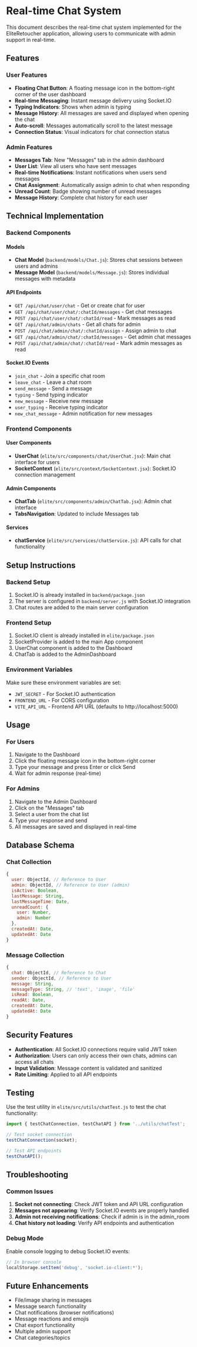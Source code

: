 # Real-time Chat System

This document describes the real-time chat system implemented for the EliteRetoucher application, allowing users to communicate with admin support in real-time.

## Features

### User Features
- **Floating Chat Button**: A floating message icon in the bottom-right corner of the user dashboard
- **Real-time Messaging**: Instant message delivery using Socket.IO
- **Typing Indicators**: Shows when admin is typing
- **Message History**: All messages are saved and displayed when opening the chat
- **Auto-scroll**: Messages automatically scroll to the latest message
- **Connection Status**: Visual indicators for chat connection status

### Admin Features
- **Messages Tab**: New "Messages" tab in the admin dashboard
- **User List**: View all users who have sent messages
- **Real-time Notifications**: Instant notifications when users send messages
- **Chat Assignment**: Automatically assign admin to chat when responding
- **Unread Count**: Badge showing number of unread messages
- **Message History**: Complete chat history for each user

## Technical Implementation

### Backend Components

#### Models
- **Chat Model** (`backend/models/Chat.js`): Stores chat sessions between users and admins
- **Message Model** (`backend/models/Message.js`): Stores individual messages with metadata

#### API Endpoints
- `GET /api/chat/user/chat` - Get or create chat for user
- `GET /api/chat/user/chat/:chatId/messages` - Get chat messages
- `POST /api/chat/user/chat/:chatId/read` - Mark messages as read
- `GET /api/chat/admin/chats` - Get all chats for admin
- `POST /api/chat/admin/chat/:chatId/assign` - Assign admin to chat
- `GET /api/chat/admin/chat/:chatId/messages` - Get admin chat messages
- `POST /api/chat/admin/chat/:chatId/read` - Mark admin messages as read

#### Socket.IO Events
- `join_chat` - Join a specific chat room
- `leave_chat` - Leave a chat room
- `send_message` - Send a message
- `typing` - Send typing indicator
- `new_message` - Receive new message
- `user_typing` - Receive typing indicator
- `new_chat_message` - Admin notification for new messages

### Frontend Components

#### User Components
- **UserChat** (`elite/src/components/chat/UserChat.jsx`): Main chat interface for users
- **SocketContext** (`elite/src/context/SocketContext.jsx`): Socket.IO connection management

#### Admin Components
- **ChatTab** (`elite/src/components/admin/ChatTab.jsx`): Admin chat interface
- **TabsNavigation**: Updated to include Messages tab

#### Services
- **chatService** (`elite/src/services/chatService.js`): API calls for chat functionality

## Setup Instructions

### Backend Setup
1. Socket.IO is already installed in `backend/package.json`
2. The server is configured in `backend/server.js` with Socket.IO integration
3. Chat routes are added to the main server configuration

### Frontend Setup
1. Socket.IO client is already installed in `elite/package.json`
2. SocketProvider is added to the main App component
3. UserChat component is added to the Dashboard
4. ChatTab is added to the AdminDashboard

### Environment Variables
Make sure these environment variables are set:
- `JWT_SECRET` - For Socket.IO authentication
- `FRONTEND_URL` - For CORS configuration
- `VITE_API_URL` - Frontend API URL (defaults to http://localhost:5000)

## Usage

### For Users
1. Navigate to the Dashboard
2. Click the floating message icon in the bottom-right corner
3. Type your message and press Enter or click Send
4. Wait for admin response (real-time)

### For Admins
1. Navigate to the Admin Dashboard
2. Click on the "Messages" tab
3. Select a user from the chat list
4. Type your response and send
5. All messages are saved and displayed in real-time

## Database Schema

### Chat Collection
```javascript
{
  user: ObjectId, // Reference to User
  admin: ObjectId, // Reference to User (admin)
  isActive: Boolean,
  lastMessage: String,
  lastMessageTime: Date,
  unreadCount: {
    user: Number,
    admin: Number
  },
  createdAt: Date,
  updatedAt: Date
}
```

### Message Collection
```javascript
{
  chat: ObjectId, // Reference to Chat
  sender: ObjectId, // Reference to User
  message: String,
  messageType: String, // 'text', 'image', 'file'
  isRead: Boolean,
  readAt: Date,
  createdAt: Date,
  updatedAt: Date
}
```

## Security Features

- **Authentication**: All Socket.IO connections require valid JWT token
- **Authorization**: Users can only access their own chats, admins can access all chats
- **Input Validation**: Message content is validated and sanitized
- **Rate Limiting**: Applied to all API endpoints

## Testing

Use the test utility in `elite/src/utils/chatTest.js` to test the chat functionality:

```javascript
import { testChatConnection, testChatAPI } from '../utils/chatTest';

// Test socket connection
testChatConnection(socket);

// Test API endpoints
testChatAPI();
```

## Troubleshooting

### Common Issues
1. **Socket not connecting**: Check JWT token and API URL configuration
2. **Messages not appearing**: Verify Socket.IO events are properly handled
3. **Admin not receiving notifications**: Check if admin is in the admin_room
4. **Chat history not loading**: Verify API endpoints and authentication

### Debug Mode
Enable console logging to debug Socket.IO events:
```javascript
// In browser console
localStorage.setItem('debug', 'socket.io-client:*');
```

## Future Enhancements

- File/image sharing in messages
- Message search functionality
- Chat notifications (browser notifications)
- Message reactions and emojis
- Chat export functionality
- Multiple admin support
- Chat categories/topics

